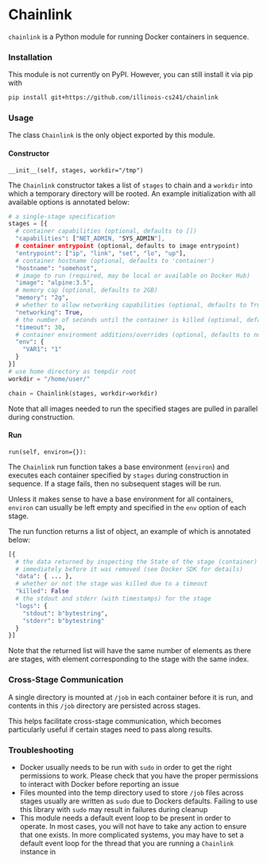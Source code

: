 # Chainlink

`chainlink` is a Python module for running Docker containers in sequence.

### Installation

This module is not currently on PyPI. However, you can still install it via pip with

```sh
pip install git+https://github.com/illinois-cs241/chainlink
```

### Usage

The class `Chainlink` is the only object exported by this module.

#### Constructor

```
__init__(self, stages, workdir="/tmp")
```

The `Chainlink` constructor takes a list of `stages` to chain and a `workdir` into which a temporary directory will be rooted. An example initialization with all available options is annotated below:

```python
# a single-stage specification
stages = [{
  # container capabilities (optional, defaults to [])
  "capabilities": ["NET_ADMIN, "SYS_ADMIN"],
  # container entrypoint (optional, defaults to image entrypoint)
  "entrypoint": ["ip", "link", "set", "lo", "up"],
  # container hostname (optional, defaults to 'container')
  "hostname": "somehost",
  # image to run (required, may be local or available on Docker Hub)
  "image": "alpine:3.5",
  # memory cap (optional, defaults to 2GB)
  "memory": "2g",
  # whether to allow networking capabilities (optional, defaults to True)
  "networking": True,
  # the number of seconds until the container is killed (optional, defaults to 30)
  "timeout": 30,
  # container environment additions/overrides (optional, defaults to none)
  "env": {
    "VAR1": "1"
  }
}]
# use home directory as tempdir root
workdir = "/home/user/"

chain = Chainlink(stages, workdir=workdir)
```

Note that all images needed to run the specified stages are pulled in parallel during construction. 

#### Run

```
run(self, environ={}):
```

The `Chainlink` run function takes a base environment (`environ`) and executes each container specified by `stages` during construction in sequence. If a stage fails, then no subsequent stages will be run.

Unless it makes sense to have a base environment for all containers, `environ` can usually be left empty and specified in the `env` option of each stage.

The run function returns a list of object, an example of which is annotated below:

```python
[{
  # the data returned by inspecting the State of the stage (container)
  # immediately before it was removed (see Docker SDK for details)
  "data": { ... },
  # whether or not the stage was killed due to a timeout
  "killed": False
  # the stdout and stderr (with timestamps) for the stage
  "logs": {
    "stdout": b"bytestring",
    "stderr": b"bytestring"
  }
}]
```

Note that the returned list will have the same number of elements as there are stages, with element corresponding to the stage with the same index.

### Cross-Stage Communication

A single directory is mounted at `/job` in each container before it is run, and contents in this `/job` directory are persisted across stages.

This helps facilitate cross-stage communication, which becomes particularly useful if certain stages need to pass along results.

### Troubleshooting

- Docker usually needs to be run with `sudo` in order to get the right permissions to work. Please check that you have the proper permissions to interact with Docker before reporting an issue
- Files mounted into the temp directory used to store `/job` files across stages usually are written as `sudo` due to Dockers defaults. Failing to use this library with `sudo` may result in failures during cleanup
- This module needs a default event loop to be present in order to operate. In most cases, you will not have to take any action to ensure that one exists. In more complicated systems, you may have to set a default event loop for the thread that you are running a `Chainlink` instance in
